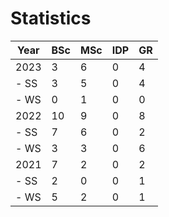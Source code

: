 # Statistics

| Year | BSc | MSc | IDP | GR |
|------|-----|-----|-----|----|
| 2023 |   3 |   6 |   0 |  4 |
| - SS |   3 |   5 |   0 |  4 |
| - WS |   0 |   1 |   0 |  0 |
| 2022 |  10 |   9 |   0 |  8 |
| - SS |   7 |   6 |   0 |  2 |
| - WS |   3 |   3 |   0 |  6 |
| 2021 |   7 |   2 |   0 |  2 |
| - SS |   2 |   0 |   0 |  1 |
| - WS |   5 |   2 |   0 |  1 |
